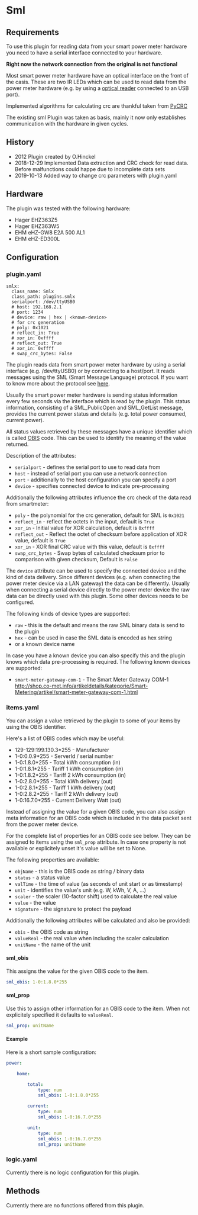 # Sml

## Requirements

To use this plugin for reading data from your smart power meter hardware
you need to have a serial interface connected to your hardware.

**Right now the network connection from the original is not functional**

Most smart power meter hardware have an optical interface on the front of
the casis. These are two IR LEDs which can be used to read data from the
power meter hardware (e.g. by using a 
[optical reader](http://wiki.volkszaehler.org/hardware/controllers/ir-schreib-lesekopf)
connected to an USB port).

Implemented algorithms for calculating crc are thankful 
taken from [PyCRC](https://github.com/tpircher/pycrc/blob/master/pycrc/algorithms.py)

The existing sml Plugin was taken as basis, mainly it now only establishes
communication with the hardware in given cycles.

## History

- 2012 Plugin created by O.Hinckel
- 2018-12-29 Implemented Data extraction and CRC check for read data. Before malfunctions could happe due to incomplete data sets
- 2019-10-13 Added way to change crc parameters with plugin.yaml
## Hardware

The plugin was tested with the following hardware:

   * Hager EHZ363Z5
   * Hager EHZ363W5
   * EHM eHZ-GW8 E2A 500 AL1
   * EHM eHZ-ED300L

## Configuration

### plugin.yaml

```
smlx:
  class_name: Smlx
  class_path: plugins.smlx
  serialport: /dev/ttyUSB0
  # host: 192.168.2.1
  # port: 1234
  # device: raw | hex | <known-device>
  # for crc generation
  # poly: 0x1021
  # reflect_in: True
  # xor_in: 0xffff
  # reflect_out: True
  # xor_in: 0xffff
  # swap_crc_bytes: False
```

The plugin reads data from smart power meter hardware by using a serial
interface (e.g. /dev/ttyUSB0) or by connecting to a host/port. It reads
messages using the SML (Smart Message Language) protocol. If you
want to know more about the protocol see [here](http://wiki.volkszaehler.org/software/sml).

Usually the smart power meter hardware is sending status information
every few seconds via the interface which is read by the plugin. This
status information, consisting of a SML_PublicOpen and SML_GetList message,
provides the current power status and details (e.g. total power consumed,
current power).

All status values retrieved by these messages have a unique identifier which
is called [OBIS](http://de.wikipedia.org/wiki/OBIS-Kennzahlen) code. This can
be used to identify the meaning of the value returned.

Description of the attributes:

   * `serialport` - defines the serial port to use to read data from
   * `host` - instead of serial port you can use a network connection
   * `port` - additionally to the host configuration you can specify a port
   * `device` - specifies connected device to indicate pre-processing

Additionally the following attributes influence the crc check of the data read from smartmeter:

   * `poly` - the polynomial for the crc generation, default for SML is ``0x1021``
   * `reflect_in` - reflect the octets in the input, default is ``True``
   * `xor_in` - Initial value for XOR calculation, default is ``0xffff``
   * `reflect_out` - Reflect the octet of checksum before application of XOR value, default is ``True``
   * `xor_in` - XOR final CRC value with this value, default is ``0xffff``
   * `swap_crc_bytes` - Swap bytes of calculated checksum prior to comparison with given checksum, Default is ``False``


The `device` attribute can be used to specify the connected device and the
kind of data delivery. Since different devices (e.g. when connecting the
power meter device via a LAN gateway) the data can be differently. Usually
when connecting a serial device directly to the power meter device the
raw data can be directly used with this plugin. Some other devices needs
to be configured.

The following kinds of device types are supported:
   * `raw` - this is the default and means the raw SML binary data is
     send to the plugin
   * `hex` - can be used in case the SML data is encoded as hex string
   * or a known device name

In case you have a known device you can also specify this and the plugin
knows which data pre-processing is required. The following known devices
are supported:
   * `smart-meter-gateway-com-1` - The Smart Meter Gateway COM-1
     http://shop.co-met.info/artikeldetails/kategorie/Smart-Metering/artikel/smart-meter-gateway-com-1.html

### items.yaml

You can assign a value retrieved by the plugin to some of your items by
using the OBIS identifier.

Here's a list of OBIS codes which may be useful:

   * 129-129:199.130.3*255 - Manufacturer
   * 1-0:0.0.9*255 - ServerId / serial number
   * 1-0:1.8.0*255 - Total kWh consumption (in)
   * 1-0:1.8.1*255 - Tariff 1 kWh consumption (in)
   * 1-0:1.8.2*255 - Tariff 2 kWh consumption (in)
   * 1-0:2.8.0*255 - Total kWh delivery (out)
   * 1-0:2.8.1*255 - Tariff 1 kWh delivery (out)
   * 1-0:2.8.2*255 - Tariff 2 kWh delivery (out)
   * 1-0:16.7.0*255 - Current Delivery Watt (out)

Instead of assigning the value for a given OBIS code, you can also assign meta
information for an OBIS code which is included in the data packet sent from
the power meter device.

For the complete list of properties for an OBIS code see below. They can be
assigned to items using the `sml_prop` attribute. In case one property is not
available or explicitely unset it's value will be set to None.

The following properties are available:
   * `objName` - this is the OBIS code as string / binary data
   * `status` - a status value
   * `valTime` - the time of value (as seconds of unit start or as timestamp)
   * `unit` - identifies the value's unit (e.g. W, kWh, V, A, ...)
   * `scaler` - the scaler (10-factor shift) used to calculate the real value
   * `value` - the value
   * `signature` - the signature to protect the payload

Additionally the following attributes will be calculated and also be provided:
   * `obis` - the OBIS code as string
   * `valueReal` - the real value when including the scaler calculation
   * `unitName` - the name of the unit

#### sml_obis

This assigns the value for the given OBIS code to the item.

```yaml
sml_obis: 1-0:1.8.0*255
```

#### sml_prop

Use this to assign other information for an OBIS code to the item. When not
explicitely specified it defaults to `valueReal`.

```yaml
sml_prop: unitName
```

#### Example

Here is a short sample configuration:

```yaml
power:

    home:

        total:
            type: num
            sml_obis: 1-0:1.8.0*255

        current:
            type: num
            sml_obis: 1-0:16.7.0*255

        unit:
            type: num
            sml_obis: 1-0:16.7.0*255
            sml_prop: unitName
```

### logic.yaml
Currently there is no logic configuration for this plugin.


## Methods
Currently there are no functions offered from this plugin.
